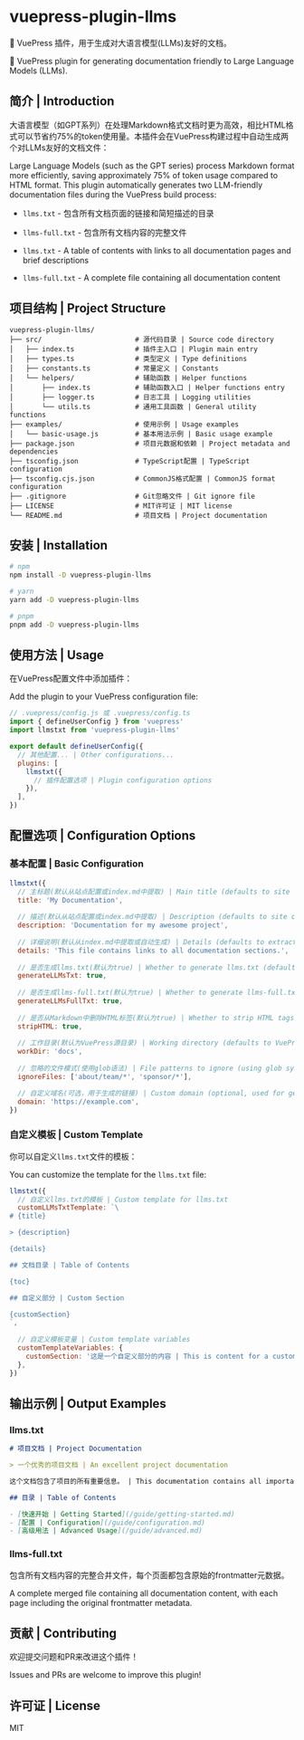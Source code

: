 # vuepress-plugin-llms

📜 VuePress 插件，用于生成对大语言模型(LLMs)友好的文档。

📜 VuePress plugin for generating documentation friendly to Large Language Models (LLMs).

## 简介 | Introduction

大语言模型（如GPT系列）在处理Markdown格式文档时更为高效，相比HTML格式可以节省约75%的token使用量。本插件会在VuePress构建过程中自动生成两个对LLMs友好的文档文件：

Large Language Models (such as the GPT series) process Markdown format more efficiently, saving approximately 75% of token usage compared to HTML format. This plugin automatically generates two LLM-friendly documentation files during the VuePress build process:

- `llms.txt` - 包含所有文档页面的链接和简短描述的目录
- `llms-full.txt` - 包含所有文档内容的完整文件

- `llms.txt` - A table of contents with links to all documentation pages and brief descriptions
- `llms-full.txt` - A complete file containing all documentation content

## 项目结构 | Project Structure

```
vuepress-plugin-llms/
├── src/                       # 源代码目录 | Source code directory
│   ├── index.ts               # 插件主入口 | Plugin main entry
│   ├── types.ts               # 类型定义 | Type definitions
│   ├── constants.ts           # 常量定义 | Constants
│   └── helpers/               # 辅助函数 | Helper functions
│       ├── index.ts           # 辅助函数入口 | Helper functions entry
│       ├── logger.ts          # 日志工具 | Logging utilities
│       └── utils.ts           # 通用工具函数 | General utility functions
├── examples/                  # 使用示例 | Usage examples
│   └── basic-usage.js         # 基本用法示例 | Basic usage example
├── package.json               # 项目元数据和依赖 | Project metadata and dependencies
├── tsconfig.json              # TypeScript配置 | TypeScript configuration
├── tsconfig.cjs.json          # CommonJS格式配置 | CommonJS format configuration
├── .gitignore                 # Git忽略文件 | Git ignore file
├── LICENSE                    # MIT许可证 | MIT license
└── README.md                  # 项目文档 | Project documentation
```

## 安装 | Installation

```bash
# npm
npm install -D vuepress-plugin-llms

# yarn
yarn add -D vuepress-plugin-llms

# pnpm
pnpm add -D vuepress-plugin-llms
```

## 使用方法 | Usage

在VuePress配置文件中添加插件：

Add the plugin to your VuePress configuration file:

```js
// .vuepress/config.js 或 .vuepress/config.ts
import { defineUserConfig } from 'vuepress'
import llmstxt from 'vuepress-plugin-llms'

export default defineUserConfig({
  // 其他配置... | Other configurations...
  plugins: [
    llmstxt({
      // 插件配置选项 | Plugin configuration options
    }),
  ],
})
```

## 配置选项 | Configuration Options

### 基本配置 | Basic Configuration

```js
llmstxt({
  // 主标题(默认从站点配置或index.md中提取) | Main title (defaults to site config or extracted from index.md)
  title: 'My Documentation',
  
  // 描述(默认从站点配置或index.md中提取) | Description (defaults to site config or extracted from index.md)
  description: 'Documentation for my awesome project',
  
  // 详细说明(默认从index.md中提取或自动生成) | Details (defaults to extracted from index.md or auto-generated)
  details: 'This file contains links to all documentation sections.',
  
  // 是否生成llms.txt(默认为true) | Whether to generate llms.txt (defaults to true)
  generateLLMsTxt: true,
  
  // 是否生成llms-full.txt(默认为true) | Whether to generate llms-full.txt (defaults to true)
  generateLLMsFullTxt: true,
  
  // 是否从Markdown中删除HTML标签(默认为true) | Whether to strip HTML tags from Markdown (defaults to true)
  stripHTML: true,
  
  // 工作目录(默认为VuePress源目录) | Working directory (defaults to VuePress source directory)
  workDir: 'docs',
  
  // 忽略的文件模式(使用glob语法) | File patterns to ignore (using glob syntax)
  ignoreFiles: ['about/team/*', 'sponsor/*'],

  // 自定义域名(可选，用于生成的链接) | Custom domain (optional, used for generated links)
  domain: 'https://example.com',
})
```

### 自定义模板 | Custom Template

你可以自定义`llms.txt`文件的模板：

You can customize the template for the `llms.txt` file:

```js
llmstxt({
  // 自定义llms.txt的模板 | Custom template for llms.txt
  customLLMsTxtTemplate: `\
# {title}

> {description}

{details}

## 文档目录 | Table of Contents

{toc}

## 自定义部分 | Custom Section

{customSection}
`,
  
  // 自定义模板变量 | Custom template variables
  customTemplateVariables: {
    customSection: '这是一个自定义部分的内容 | This is content for a custom section',
  },
})
```

## 输出示例 | Output Examples

### llms.txt

```markdown
# 项目文档 | Project Documentation

> 一个优秀的项目文档 | An excellent project documentation

这个文档包含了项目的所有重要信息。 | This documentation contains all important information about the project.

## 目录 | Table of Contents

- [快速开始 | Getting Started](/guide/getting-started.md)
- [配置 | Configuration](/guide/configuration.md)
- [高级用法 | Advanced Usage](/guide/advanced.md)
```

### llms-full.txt

包含所有文档内容的完整合并文件，每个页面都包含原始的frontmatter元数据。

A complete merged file containing all documentation content, with each page including the original frontmatter metadata.

## 贡献 | Contributing

欢迎提交问题和PR来改进这个插件！

Issues and PRs are welcome to improve this plugin!

## 许可证 | License

MIT 